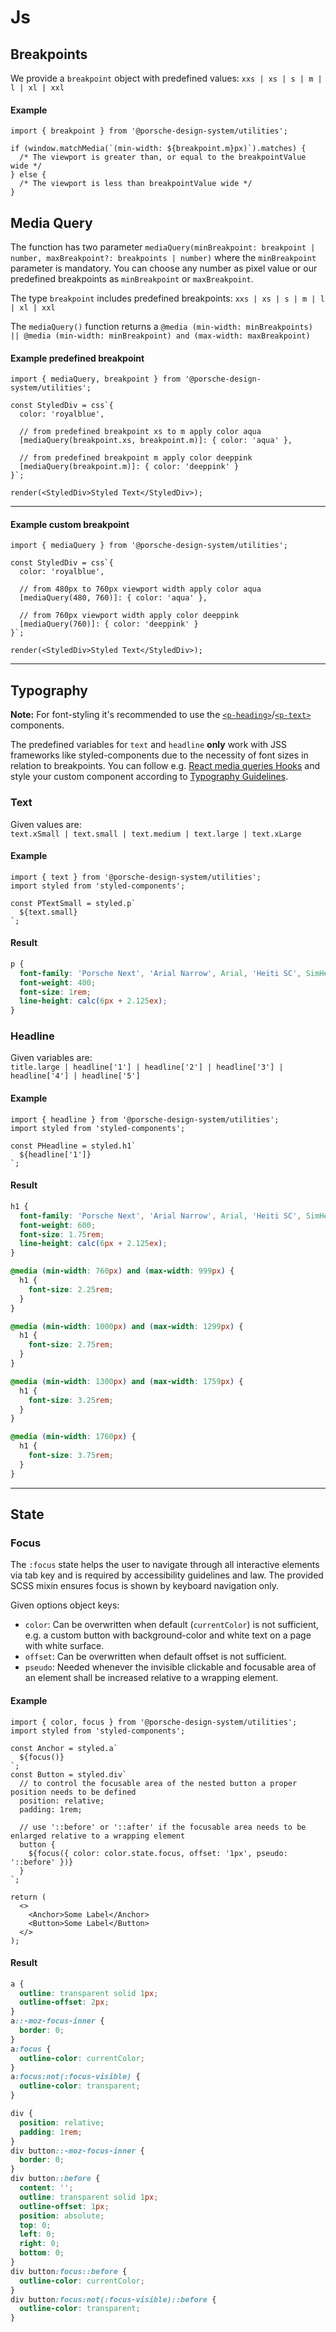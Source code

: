 # Js

<TableOfContents></TableOfContents>

## Breakpoints

We provide a `breakpoint` object with predefined values: `xxs | xs | s | m | l | xl | xxl`

#### Example

```tsx
import { breakpoint } from '@porsche-design-system/utilities';

if (window.matchMedia(`(min-width: ${breakpoint.m}px)`).matches) {
  /* The viewport is greater than, or equal to the breakpointValue wide */
} else {
  /* The viewport is less than breakpointValue wide */
}
```

## Media Query

The function has two parameter `mediaQuery(minBreakpoint: breakpoint | number, maxBreakpoint?: breakpoints | number)`
where the `minBreakpoint` parameter is mandatory. You can choose any number as pixel value or our predefined breakpoints
as `minBreakpoint` or `maxBreakpoint`.

The type `breakpoint` includes predefined breakpoints: `xxs | xs | s | m | l | xl | xxl`

The `mediaQuery()` function returns a
`@media (min-width: minBreakpoints) || @media (min-width: minBreakpoint) and (max-width: maxBreakpoint)`

#### Example predefined breakpoint

```tsx
import { mediaQuery, breakpoint } from '@porsche-design-system/utilities';

const StyledDiv = css`{
  color: 'royalblue',

  // from predefined breakpoint xs to m apply color aqua
  [mediaQuery(breakpoint.xs, breakpoint.m)]: { color: 'aqua' },

  // from predefined breakpoint m apply color deeppink
  [mediaQuery(breakpoint.m)]: { color: 'deeppink' }
}`;

render(<StyledDiv>Styled Text</StyledDiv>);
```

---

#### Example custom breakpoint

```tsx
import { mediaQuery } from '@porsche-design-system/utilities';

const StyledDiv = css`{
  color: 'royalblue',

  // from 480px to 760px viewport width apply color aqua
  [mediaQuery(480, 760)]: { color: 'aqua' },

  // from 760px viewport width apply color deeppink
  [mediaQuery(760)]: { color: 'deeppink' }
}`;

render(<StyledDiv>Styled Text</StyledDiv>);
```

---

## Typography

**Note:** For font-styling it's recommended to use the
[`<p-heading>`](components/typography/headline)/[`<p-text>`](components/typography/text) components.

The predefined variables for `text` and `headline` **only** work with JSS frameworks like styled-components due to the
necessity of font sizes in relation to breakpoints. You can follow e.g.
[React media queries Hooks](https://medium.com/@ttennant/react-inline-styles-and-media-queries-using-a-custom-react-hook-e76fa9ec89f6)
and style your custom component according to [Typography Guidelines](components/typography).

### Text

Given values are:  
`text.xSmall | text.small | text.medium | text.large | text.xLarge`

#### Example

```tsx
import { text } from '@porsche-design-system/utilities';
import styled from 'styled-components';

const PTextSmall = styled.p`
  ${text.small}
`;
```

#### Result

```css
p {
  font-family: 'Porsche Next', 'Arial Narrow', Arial, 'Heiti SC', SimHei, sans-serif;
  font-weight: 400;
  font-size: 1rem;
  line-height: calc(6px + 2.125ex);
}
```

### Headline

Given variables are:  
`title.large | headline['1'] | headline['2'] | headline['3'] | headline['4'] | headline['5']`

#### Example

```tsx
import { headline } from '@porsche-design-system/utilities';
import styled from 'styled-components';

const PHeadline = styled.h1`
  ${headline['1']}
`;
```

#### Result

```css
h1 {
  font-family: 'Porsche Next', 'Arial Narrow', Arial, 'Heiti SC', SimHei, sans-serif;
  font-weight: 600;
  font-size: 1.75rem;
  line-height: calc(6px + 2.125ex);
}

@media (min-width: 760px) and (max-width: 999px) {
  h1 {
    font-size: 2.25rem;
  }
}

@media (min-width: 1000px) and (max-width: 1299px) {
  h1 {
    font-size: 2.75rem;
  }
}

@media (min-width: 1300px) and (max-width: 1759px) {
  h1 {
    font-size: 3.25rem;
  }
}

@media (min-width: 1760px) {
  h1 {
    font-size: 3.75rem;
  }
}
```

---

## State

### Focus

The `:focus` state helps the user to navigate through all interactive elements via tab key and is required by
accessibility guidelines and law. The provided SCSS mixin ensures focus is shown by keyboard navigation only.

Given options object keys:

- `color`: Can be overwritten when default (`currentColor`) is not sufficient, e.g. a custom button with
  background-color and white text on a page with white surface.
- `offset`: Can be overwritten when default offset is not sufficient.
- `pseudo`: Needed whenever the invisible clickable and focusable area of an element shall be increased relative to a
  wrapping element.

#### Example

```tsx
import { color, focus } from '@porsche-design-system/utilities';
import styled from 'styled-components';

const Anchor = styled.a`
  ${focus()}
`;
const Button = styled.div`
  // to control the focusable area of the nested button a proper position needs to be defined
  position: relative;
  padding: 1rem;

  // use '::before' or '::after' if the focusable area needs to be enlarged relative to a wrapping element
  button {
    ${focus({ color: color.state.focus, offset: '1px', pseudo: '::before' })}
  }
`;

return (
  <>
    <Anchor>Some Label</Anchor>
    <Button>Some Label</Button>
  </>
);
```

#### Result

```css
a {
  outline: transparent solid 1px;
  outline-offset: 2px;
}
a::-moz-focus-inner {
  border: 0;
}
a:focus {
  outline-color: currentColor;
}
a:focus:not(:focus-visible) {
  outline-color: transparent;
}

div {
  position: relative;
  padding: 1rem;
}
div button::-moz-focus-inner {
  border: 0;
}
div button::before {
  content: '';
  outline: transparent solid 1px;
  outline-offset: 1px;
  position: absolute;
  top: 0;
  left: 0;
  right: 0;
  bottom: 0;
}
div button:focus::before {
  outline-color: currentColor;
}
div button:focus:not(:focus-visible)::before {
  outline-color: transparent;
}
```
